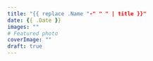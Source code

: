 ```yaml
---
title: "{{ replace .Name "-" " " | title }}"
date: {{ .Date }}
images: ""
# Featured photo
coverImage: ""
draft: true
---
```


